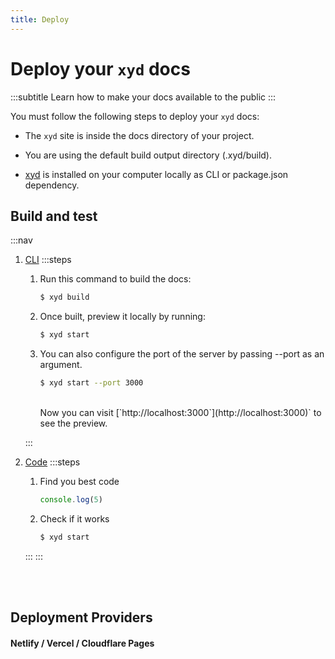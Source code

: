 ```yaml
---
title: Deploy
---
```


# Deploy your `xyd` docs
:::subtitle
Learn how to make your docs available to the public
:::

You must follow the following steps to deploy your `xyd` docs:
* The <code>xyd</code> site is inside the docs directory of your project.

* You are using the default build output directory (.xyd/build).

* [xyd](http://npmjs.com/package/xyd-js) is installed on your computer locally as CLI or package.json dependency.

## Build and test

:::nav
1. [CLI](tab=cli)
    :::steps
    1. Run this command to build the docs:
        <br/>
        ```bash
        $ xyd build
        ```

    2. Once built, preview it locally by running:
        <br/>
        ```bash
        $ xyd start
        ```

    3. You can also configure the port of the server by passing --port as an argument.
        <br/>
        ```bash
        $ xyd start --port 3000
        ```
        <br/>
        Now you can visit [`http://localhost:3000`](http://localhost:3000)` to see the preview.
    :::

2. [Code](tab=code)
    :::steps
    1. Find you best code
        <br/>
        ```ts
        console.log(5)
        ```

    2. Check if it works
        <br/>
        ```bash
        $ xyd start
        ```
    :::
:::
<br/>
<br/>

## Deployment Providers
#### Netlify / Vercel / Cloudflare Pages
